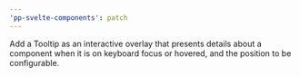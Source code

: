 ```yaml
---
'pp-svelte-components': patch
---
```


Add a Tooltip as an interactive overlay that presents details about a component when it is on keyboard focus or hovered, and the position to be configurable.
